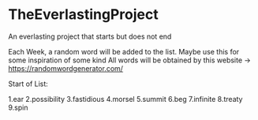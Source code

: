 # TheEverlastingProject
An everlasting project that starts but does not end

Each Week, a random word will be added to the list. Maybe use this for some inspiration of some kind
All words will be obtained by this website -> https://randomwordgenerator.com/

Start of List:

1.ear
2.possibility
3.fastidious
4.morsel
5.summit
6.beg
7.infinite
8.treaty
9.spin
